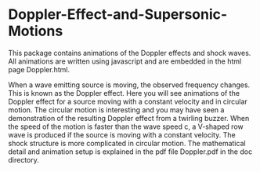 # Doppler-Effect-and-Supersonic-Motions

This package contains animations of the Doppler effects and shock waves. 
All animations are written using javascript and are embedded in the html 
page Doppler.html.

When a wave emitting source is moving, the observed frequency changes. This is known as the 
Doppler effect. Here you will see animations of the Doppler effect for a source moving with 
a constant velocity and in circular motion. The circular motion is interesting and you may 
have seen a demonstration of the resulting Doppler effect from a twirling buzzer. When the 
speed of the motion is faster than the wave speed c, a V-shaped row wave is produced if 
the source is moving with a constant velocity. The shock structure is more complicated in 
circular motion. The mathematical detail and animation setup is explained in the pdf file 
Doppler.pdf in the doc directory.
